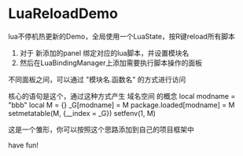 LuaReloadDemo
=============

lua不停机热更新的Demo，全局使用一个LuaState，按R键reload所有脚本


1. 对于 新添加的panel 绑定对应的lua脚本，并设置模块名
2. 然后在LuaBindingManager上添加需要执行脚本操作的面板

不同面板之间，可以通过 "模块名.函数名" 的方式进行访问

核心的语句是这个，通过这种方式产生 域名空间 的概念
local modname = "bbb"
local M = {}
_G[modname] = M
package.loaded[modname] = M
setmetatable(M, {__index = _G})
setfenv(1, M)

这是一个雏形，你可以按照这个思路添加到自己的项目框架中

have fun!
